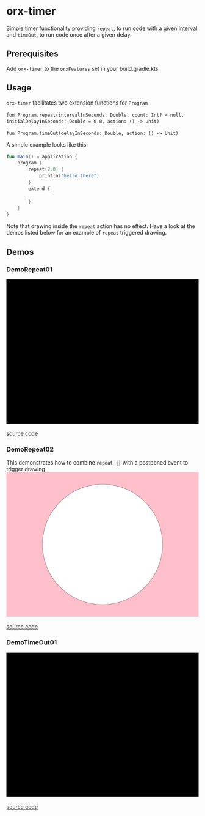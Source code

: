 # orx-timer

Simple timer functionality providing `repeat`, to run code with a given interval
and `timeOut`, to run code once after a given delay.

## Prerequisites

Add `orx-timer` to the `orxFeatures` set in your build.gradle.kts

## Usage

`orx-timer` facilitates two extension functions for `Program`

`fun Program.repeat(intervalInSeconds: Double, count: Int? = null, initialDelayInSeconds: Double = 0.0, action: () -> Unit)`

`fun Program.timeOut(delayInSeconds: Double, action: () -> Unit)`

A simple example looks like this:

```kotlin
fun main() = application {
    program {
        repeat(2.0) {
            println("hello there")
        }
        extend {

        }
    }
}
```

Note that drawing inside the `repeat` action has no effect. Have a look at the demos listed below for an example of
`repeat` triggered drawing.

<!-- __demos__ -->
## Demos
### DemoRepeat01


![DemoRepeat01Kt](https://raw.githubusercontent.com/openrndr/orx/media/orx-timer/images/DemoRepeat01Kt.png)

[source code](src/demo/kotlin/DemoRepeat01.kt)

### DemoRepeat02

This demonstrates how to combine `repeat {}` with a postponed event to trigger drawing
![DemoRepeat02Kt](https://raw.githubusercontent.com/openrndr/orx/media/orx-timer/images/DemoRepeat02Kt.png)

[source code](src/demo/kotlin/DemoRepeat02.kt)

### DemoTimeOut01


![DemoTimeOut01Kt](https://raw.githubusercontent.com/openrndr/orx/media/orx-timer/images/DemoTimeOut01Kt.png)

[source code](src/demo/kotlin/DemoTimeOut01.kt)
